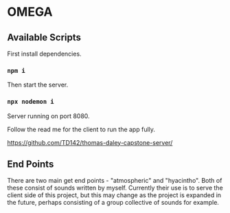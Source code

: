 # OMEGA

## Available Scripts

First install dependencies.

### `npm i`

Then start the server.

### `npx nodemon i`

Server running on port 8080.

Follow the read me for the client to run the app fully.

https://github.com/TD142/thomas-daley-capstone-server/

## End Points

There are two main get end points - "atmospheric" and "hyacintho". Both of these consist of sounds written by myself. Currently their use is to serve the client side of this project, but this may change as the project is expanded in the future, perhaps consisting of a group collective of sounds for example.

